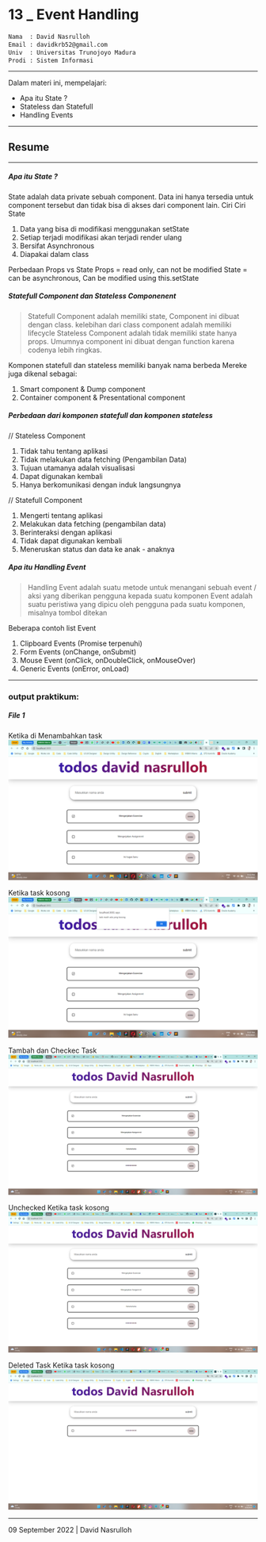 # 13 \_ Event Handling

```
Nama  : David Nasrulloh
Email : davidkrb52@gmail.com
Univ  : Universitas Trunojoyo Madura
Prodi : Sistem Informasi
```

---

Dalam materi ini, mempelajari:

- Apa itu State ?
- Stateless dan Statefull
- Handling Events

---

## Resume

---

##### Apa itu State ?

State adalah data private sebuah component. Data ini hanya tersedia untuk component tersebut dan tidak bisa di akses dari component lain.
Ciri Ciri State

1. Data yang bisa di modifikasi menggunakan setState
2. Setiap terjadi modifikasi akan terjadi render ulang
3. Bersifat Asynchronous
4. Diapakai dalam class

Perbedaan Props vs State
Props = read only, can not be modified
State = can be asynchronous, Can be modified using this.setState

##### Statefull Component dan Stateless Componenent

> Statefull Component adalah memiliki state, Component ini dibuat dengan class. kelebihan dari class component adalah memiliki lifecycle
> Stateless Component adalah tidak memiliki state hanya props. Umumnya component ini dibuat dengan function karena codenya lebih ringkas.

Komponen statefull dan stateless memiliki banyak nama berbeda
Mereke juga dikenal sebagai:

1. Smart component & Dump component
2. Container component & Presentational component

##### Perbedaan dari komponen statefull dan komponen stateless

// Stateless Component

1. Tidak tahu tentang aplikasi
2. Tidak melakukan data fetching (Pengambilan Data)
3. Tujuan utamanya adalah visualisasi
4. Dapat digunakan kembali
5. Hanya berkomunikasi dengan induk langsungnya

// Statefull Component

1. Mengerti tentang aplikasi
2. Melakukan data fetching (pengambilan data)
3. Berinteraksi dengan aplikasi
4. Tidak dapat digunakan kembali
5. Meneruskan status dan data ke anak - anaknya

##### Apa itu Handling Event

> Handling Event adalah suatu metode untuk menangani sebuah event / aksi yang diberikan pengguna kepada suatu komponen
> Event adalah suatu peristiwa yang dipicu oleh pengguna pada suatu komponen, misalnya tombol ditekan

Beberapa contoh list Event

1. Clipboard Events (Promise terpenuhi)
2. Form Events (onChange, onSubmit)
3. Mouse Event (onClick, onDoubleClick, onMouseOver)
4. Generic Events (onError, onLoad)

---

### output praktikum:

##### File 1

Ketika di Menambahkan task
![file1](./screenshots/prak1.png)

Ketika task kosong
![file1](./screenshots/prak2.png)

Tambah dan Checkec Task
![file3](./screenshots/prak3.png)

Unchecked
Ketika task kosong
![file4](./screenshots/prak4.png)

Deleted Task
Ketika task kosong
![file4](./screenshots/prak5.png)

---

09 September 2022 | David Nasrulloh
